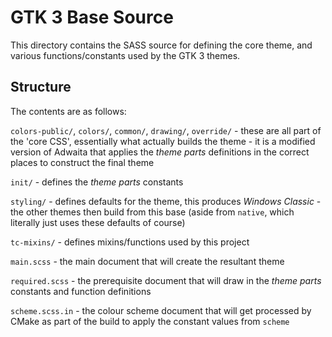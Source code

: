 # GTK 3 Base Source
This directory contains the SASS source for defining the core theme, and various functions/constants used by the GTK 3 themes.

## Structure
The contents are as follows:

`colors-public/`, `colors/`, `common/`, `drawing/`, `override/` - these are all part of the 'core CSS', essentially what actually builds the theme - it is a modified version of Adwaita that applies the *theme parts* definitions in the correct places to construct the final theme

`init/` - defines the *theme parts* constants

`styling/` - defines defaults for the theme, this produces *Windows Classic* - the other themes then build from this base (aside from `native`, which literally just uses these defaults of course)

`tc-mixins/` - defines mixins/functions used by this project

`main.scss` - the main document that will create the resultant theme

`required.scss` - the prerequisite document that will draw in the *theme parts* constants and function definitions

`scheme.scss.in` - the colour scheme document that will get processed by CMake as part of the build to apply the constant values from `scheme`
